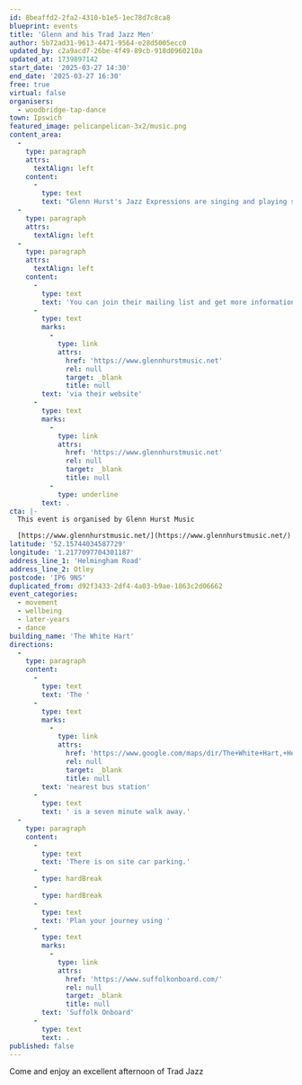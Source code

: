 ```yaml
---
id: 8beaffd2-2fa2-4310-b1e5-1ec78d7c8ca8
blueprint: events
title: 'Glenn and his Trad Jazz Men'
author: 5b72ad31-9613-4471-9564-e28d5005ecc0
updated_by: c2a9acd7-26be-4f49-89cb-918d0960210a
updated_at: 1739897142
start_date: '2025-03-27 14:30'
end_date: '2025-03-27 16:30'
free: true
virtual: false
organisers:
  - woodbridge-tap-dance
town: Ipswich
featured_image: pelicanpelican-3x2/music.png
content_area:
  -
    type: paragraph
    attrs:
      textAlign: left
    content:
      -
        type: text
        text: "Glenn Hurst's Jazz Expressions are singing and playing some great music from the 20s, 30s and 40s, on trumpet, clarinet, banjo and – more surprisingly – sousaphone!"
  -
    type: paragraph
    attrs:
      textAlign: left
  -
    type: paragraph
    attrs:
      textAlign: left
    content:
      -
        type: text
        text: 'You can join their mailing list and get more information on upcoming events '
      -
        type: text
        marks:
          -
            type: link
            attrs:
              href: 'https://www.glennhurstmusic.net'
              rel: null
              target: _blank
              title: null
        text: 'via their website'
      -
        type: text
        marks:
          -
            type: link
            attrs:
              href: 'https://www.glennhurstmusic.net'
              rel: null
              target: _blank
              title: null
          -
            type: underline
        text: .
cta: |-
  This event is organised by Glenn Hurst Music

  [https://www.glennhurstmusic.net/](https://www.glennhurstmusic.net/)
latitude: '52.15744034587729'
longitude: '1.2177097704301187'
address_line_1: 'Helmingham Road'
address_line_2: Otley
postcode: 'IP6 9NS'
duplicated_from: d92f3433-2df4-4a03-b9ae-1863c2d06662
event_categories:
  - movement
  - wellbeing
  - later-years
  - dance
building_name: 'The White Hart'
directions:
  -
    type: paragraph
    content:
      -
        type: text
        text: 'The '
      -
        type: text
        marks:
          -
            type: link
            attrs:
              href: 'https://www.google.com/maps/dir/The+White+Hart,+Helmingham+Road,+Ipswich/Shop,+Otley,+Ipswich+IP6+9NT/@52.1535296,1.2137824,16z/data=!3m1!4b1!4m14!4m13!1m5!1m1!1s0x47d999b4b0f6b675:0xd23a5b6d553f17b0!2m2!1d1.2175864!2d52.1558357!1m5!1m1!1s0x47d999addb1b5c53:0x2694f56388505e7f!2m2!1d1.220386!2d52.151283!3e2?entry=ttu&g_ep=EgoyMDI1MDIxMi4wIKXMDSoJLDEwMjExNDUzSAFQAw%3D%3D'
              rel: null
              target: _blank
              title: null
        text: 'nearest bus station'
      -
        type: text
        text: ' is a seven minute walk away.'
  -
    type: paragraph
    content:
      -
        type: text
        text: 'There is on site car parking.'
      -
        type: hardBreak
      -
        type: hardBreak
      -
        type: text
        text: 'Plan your journey using '
      -
        type: text
        marks:
          -
            type: link
            attrs:
              href: 'https://www.suffolkonboard.com/'
              rel: null
              target: _blank
              title: null
        text: 'Suffolk Onboard'
      -
        type: text
        text: .
published: false
---
```

Come and enjoy an excellent afternoon of Trad Jazz